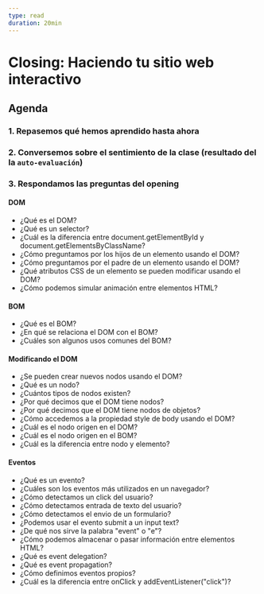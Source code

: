 ```yaml
---
type: read
duration: 20min
---
```


# Closing: Haciendo tu sitio web interactivo

## Agenda

### 1. Repasemos qué hemos aprendido hasta ahora

### 2. Conversemos sobre el sentimiento de la clase (resultado del la `auto-evaluación`)

### 3. Respondamos las preguntas del opening

#### DOM

- ¿Qué es el DOM?
- ¿Qué es un selector?
- ¿Cuál es la diferencia entre document.getElementById y document.getElementsByClassName?
- ¿Cómo preguntamos por los hijos de un elemento usando el DOM?
- ¿Cómo preguntamos por el padre de un elemento usando el DOM?
- ¿Qué atributos CSS de un elemento se pueden modificar usando el DOM?
- ¿Cómo podemos simular animación entre elementos HTML?

#### BOM

- ¿Qué es el BOM?
- ¿En qué se relaciona el DOM con el BOM?
- ¿Cuáles son algunos usos comunes del BOM?

#### Modificando el DOM

- ¿Se pueden crear nuevos nodos usando el DOM?
- ¿Qué es un nodo?
- ¿Cuántos tipos de nodos existen?
- ¿Por qué decimos que el DOM tiene nodos?
- ¿Por qué decimos que el DOM tiene nodos de objetos?
- ¿Cómo accedemos a la propiedad style de body usando el DOM?
- ¿Cuál es el nodo origen en el DOM?
- ¿Cuál es el nodo origen en el BOM?
- ¿Cuál es la diferencia entre nodo y elemento?

#### Eventos

- ¿Qué es un evento?
- ¿Cuáles son los eventos más utilizados en un navegador?
- ¿Cómo detectamos un click del usuario?
- ¿Cómo detectamos entrada de texto del usuario?
- ¿Cómo detectamos el envio de un formulario?
- ¿Podemos usar el evento submit a un input text?
- ¿De qué nos sirve la palabra "event" o "e"?
- ¿Cómo podemos almacenar o pasar información entre elementos HTML?
- ¿Qué es event delegation?
- ¿Qué es event propagation?
- ¿Cómo definimos eventos propios?
- ¿Cuál es la diferencia entre onClick y addEventListener("click")?
